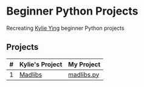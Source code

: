 # Beginner Python Projects
Recreating [Kylie Ying](https://www.youtube.com/watch?v=8ext9G7xspg&list=WL&index=2&t=753s) beginner Python projects
## Projects

|#|Kylie's Project|My Project|
|-|---------------|----------|
|1|[Madlibs](https://youtu.be/8ext9G7xspg?t=100)|[madlibs.py](https://github.com/Momen-17/Beginner-Python-Projects/blob/master/Projects/Madlibs/madlibs.py)

